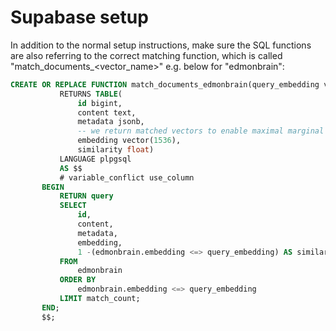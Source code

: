 # Supabase setup

In addition to the normal setup instructions, make sure the SQL functions are also referring to the correct matching function, which is called "match_documents_<vector_name>" e.g. below for "edmonbrain":

```sql
CREATE OR REPLACE FUNCTION match_documents_edmonbrain(query_embedding vector(1536), match_count int)
           RETURNS TABLE(
               id bigint,
               content text,
               metadata jsonb,
               -- we return matched vectors to enable maximal marginal relevance searches
               embedding vector(1536),
               similarity float)
           LANGUAGE plpgsql
           AS $$
           # variable_conflict use_column
       BEGIN
           RETURN query
           SELECT
               id,
               content,
               metadata,
               embedding,
               1 -(edmonbrain.embedding <=> query_embedding) AS similarity
           FROM
               edmonbrain
           ORDER BY
               edmonbrain.embedding <=> query_embedding
           LIMIT match_count;
       END;
       $$;
```